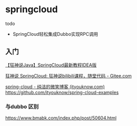 # springcloud

todo

- SpringCloud轻松集成Dubbo实现RPC调用

## 入门

[【狂神说Java】SpringCloud最新教程IDEA版](https://www.bilibili.com/video/BV1jJ411S7xr?p=3)

[狂神说 SpringCloud: 狂神说bilibili课程，随堂代码 - Gitee.com](https://gitee.com/hongxiaohong/kuangspringcloud/tree/master)



[spring-cloud - 纯洁的微笑博客 (ityouknow.com)](http://www.ityouknow.com/spring-cloud.html)
https://github.com/ityouknow/spring-cloud-examples

### 与dubbo 区别

https://www.bmabk.com/index.php/post/50604.html